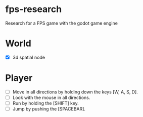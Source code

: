 # fps-research
Research for a FPS game with the godot game engine

# World
- [x] 3d spatial node

# Player
- [ ] Move in all directions by holding down the keys [W, A, S, D].
- [ ] Look with the mouse in all directions.
- [ ] Run by holding the [SHIFT] key.
- [ ] Jump by pushing the [SPACEBAR].
